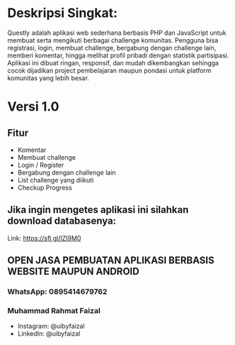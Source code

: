 # Deskripsi Singkat:
Questly adalah aplikasi web sederhana berbasis PHP dan JavaScript untuk membuat serta mengikuti berbagai challenge komunitas. Pengguna bisa registrasi, login, membuat challenge, bergabung dengan challenge lain, memberi komentar, hingga melihat profil pribadi dengan statistik partisipasi. Aplikasi ini dibuat ringan, responsif, dan mudah dikembangkan sehingga cocok dijadikan project pembelajaran maupun pondasi untuk platform komunitas yang lebih besar.

# Versi 1.0
## Fitur 
- Komentar
- Membuat challenge
- Login / Register
- Bergabung dengan challenge lain
- List challenge yang diikuti
- Checkup Progress

## Jika ingin mengetes aplikasi ini silahkan download databasenya: 
Link: https://sfl.gl/IZI9M0

## OPEN JASA PEMBUATAN APLIKASI BERBASIS WEBSITE MAUPUN ANDROID
### WhatsApp: 0895414679762

### Muhammad Rahmat Faizal
- Instagram: @uibyfaizal
- LinkedIn: @uibyfaizal
